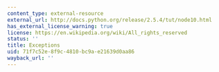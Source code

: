 ```yaml
---
content_type: external-resource
external_url: http://docs.python.org/release/2.5.4/tut/node10.html
has_external_license_warning: true
license: https://en.wikipedia.org/wiki/All_rights_reserved
status: ''
title: Exceptions
uid: 71f7c52e-8f9c-4810-bc9a-e21639d0aa86
wayback_url: ''
---
```

